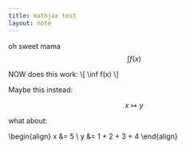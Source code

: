 ```yaml
---
title: mathjax test
layout: note
---
```



oh sweet mama $$\int f(x)$$

NOW does this work: \\[ \inf f(x) \\]

Maybe this instead:

$$ x \mapsto y $$

what about:

\begin{align}
x &= 5 \\
y &= 1 + 2 + 3 + 4
\end{align}




